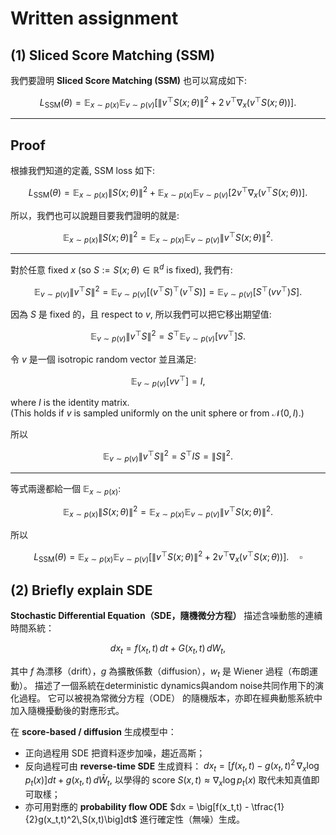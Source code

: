 # Written assignment

## (1) Sliced Score Matching (SSM)

我們要證明 **Sliced Score Matching (SSM)** 也可以寫成如下:

$$
L_{\text{SSM}}(\theta)
= \mathbb{E}_{x\sim p(x)}\mathbb{E}_{v\sim p(v)}
\Big[\|v^{\top}S(x;\theta)\|^2 + 2\,v^{\top}\nabla_x(v^{\top}S(x;\theta))\Big].
$$

---

## Proof

根據我們知道的定義, SSM loss 如下:

$$
L_{\text{SSM}}(\theta)= \mathbb{E}_{x\sim p(x)}\|S(x;\theta)\|^2+ \mathbb{E}_{x\sim p(x)}\mathbb{E}_{v\sim p(v)}\Big[2v^{\top}\nabla_x(v^{\top}S(x;\theta))\Big].
$$

所以，我們也可以說題目要我們證明的就是:

$$
\mathbb{E}_{x\sim p(x)}\|S(x;\theta)\|^2
= \mathbb{E}_{x\sim p(x)}\mathbb{E}_{v\sim p(v)}\|v^{\top}S(x;\theta)\|^2.
$$

---

對於任意 fixed $x$ (so $S := S(x;\theta) \in \mathbb{R}^d$ is fixed), 我們有:

$$
\mathbb{E}_{v\sim p(v)}\|v^{\top}S\|^2
= \mathbb{E}_{v\sim p(v)}\big[(v^{\top}S)^{\top}(v^{\top}S)\big]
= \mathbb{E}_{v\sim p(v)}\big[S^{\top}(vv^{\top})S\big].
$$

因為 $S$ 是 fixed 的，且 respect to $v$, 所以我們可以把它移出期望值:

$$
\mathbb{E}_{v\sim p(v)}\|v^{\top}S\|^2
= S^{\top}\mathbb{E}_{v\sim p(v)}[vv^{\top}]S.
$$

令 $v$ 是一個 isotropic random vector 並且滿足:

$$
\mathbb{E}_{v\sim p(v)}[vv^{\top}] = I,
$$

where $I$ is the identity matrix.  
(This holds if $v$ is sampled uniformly on the unit sphere or from $\mathcal{N}(0,I)$.)

所以

$$
\mathbb{E}_{v\sim p(v)}\|v^{\top}S\|^2
= S^{\top}IS = \|S\|^2.
$$

---
等式兩邊都給一個 $\mathbb{E}_{x\sim p(x)}$:

$$
\mathbb{E}_{x\sim p(x)}\|S(x;\theta)\|^2
= \mathbb{E}_{x\sim p(x)}\mathbb{E}_{v\sim p(v)}\|v^{\top}S(x;\theta)\|^2.
$$

所以

$$
L_{\text{SSM}}(\theta)
= \mathbb{E}_{x\sim p(x)}\mathbb{E}_{v\sim p(v)}
\Big[\|v^{\top}S(x;\theta)\|^2 + 2v^{\top}\nabla_x(v^{\top}S(x;\theta))\Big]. \quad\square
$$

## (2) Briefly explain SDE

**Stochastic Differential Equation（SDE，隨機微分方程）** 描述含噪動態的連續時間系統：

$$
dx_t = f(x_t,t)\,dt + G(x_t,t)\,d W_t,
$$

其中 $f$ 為漂移（drift），$g$ 為擴散係數（diffusion），$w_t$ 是 Wiener 過程（布朗運動）。
描述了一個系統在deterministic dynamics與andom noise共同作用下的演化過程。
它可以被視為常微分方程（ODE） 的隨機版本，亦即在經典動態系統中加入隨機擾動後的對應形式。

在 **score-based / diffusion** 生成模型中：
- 正向過程用 SDE 把資料逐步加噪，趨近高斯；
- 反向過程可由 **reverse-time SDE** 生成資料： $dx_t = \big[f(x_t,t) - g(x_t,t)^2\,\nabla_x \log p_t(x)\big]dt + g(x_t,t)\,d\bar{W}_t,$ 以學得的 score $S(x,t)\approx\nabla_x\log p_t(x)$ 取代未知真值即可取樣；  
- 亦可用對應的 **probability flow ODE** $dx = \big[f(x_t,t) - \tfrac{1}{2}g(x_t,t)^2\,S(x,t)\big]dt$ 進行確定性（無噪）生成。
